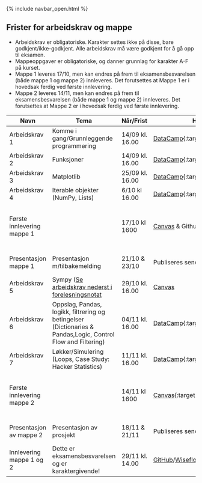 {% include navbar_open.html %}
## Frister for arbeidskrav og mappe

- Arbeidskrav er obligatoriske. Karakter settes ikke på disse, bare godkjent/ikke-godkjent. Alle arbeidskrav må være godkjent for å gå opp til eksamen.
- Mappeoppgaver er obligatoriske, og danner grunnlag for karakter A-F på kurset.
- Mappe 1 leveres 17/10, men kan endres på frem til eksamensbesvarelsen (både mappe 1 og mappe 2) innleveres. Det forutsettes at Mappe 1 er i hovedsak ferdig ved første innlevering.
- Mappe 2 leveres 14/11, men kan endres på frem til eksamensbesvarelsen (både mappe 1 og mappe 2) innleveres. Det forutsettes at Mappe 2 er i hovedsak ferdig ved første innlevering.


|Navn <img width=120/>|  Tema <img width=300/>       | Når/Frist  | Hvor?|  Kommentar|
|---------------------|----------------------------------------------------|-------------------|-------------------------|-----|
|Arbeidskrav 1        | Komme i gang/Grunnleggende programmering           | 14/09 kl. 16.00     |[DataCamp](https://app.datacamp.com/groups/sok-1003-python-lab/dashboard){:target="blank"}|Læringsstiene i DataCamp finner dere under 'Learn' --> 'Assignments'.|
|Arbeidskrav 2        | Funksjoner                                         | 14/09 kl. 16.00   |[DataCamp](https://app.datacamp.com/groups/sok-1003-python-lab/dashboard){:target="blank"}|
|Arbeidskrav 3        | Matplotlib                                         | 25/09 kl. 16.00   |[DataCamp](https://app.datacamp.com/groups/sok-1003-python-lab/dashboard){:target="blank"}|
|Arbeidskrav 4        | Iterable objekter (NumPy, Lists)                    | 6/10 kl 16.00    |[DataCamp](https://app.datacamp.com/groups/sok-1003-python-lab/dashboard){:target="blank"}|
|Første innlevering mappe 1  |                       | 17/10 kl 1600   |[Canvas](https://uit.instructure.com/courses/35385/assignments/115881) & Github|Canvas (lever pdf), GitHub (ipynb, datasett, vedlegg) i et repositorie med følgende navn: SOK-1003-eksamen-2024-mappe1|
|Presentasjon mappe 1 | Presentasjon m/tilbakemelding                      | 21/10 & 23/10    |Publiseres senere |10-15 min presentasjon/gjennomgang av mappe|
|Arbeidskrav 5        | Sympy ([Se arbeidskrav nederst i forelesningsnotat](https://github.com/uit-sok-1003-h24/notebooks/blob/main/5%20-%20sympy.ipynb)                                               | 29/10 kl. 16.00   |[Canvas](https://uit.instructure.com/courses/35385/assignments)|
|Arbeidskrav 6        | Oppslag, Pandas, logikk, filtrering og betingelser <br>(Dictionaries & Pandas,Logic, Control Flow and Filtering)  | 04/11 kl. 16.00   |[DataCamp](https://learn.datacamp.com/){:target="blank"}|
|Arbeidskrav 7        | Løkker/Simulering  (Loops, Case Study: Hacker Statistics)| 11/11 kl. 16.00   |[DataCamp](https://app.datacamp.com/groups/sok-1003-python-lab/dashboard){:target="blank"}|
|Første innlevering mappe 2  |                       | 14/11 kl 1600   |[Canvas](https://uit.instructure.com/courses/35385/assignments/115882){:target="blank"} & GitHub|Canvas (lever pdf), GitHub (ipynb, datasett, vedlegg) i et repositorie med følgende navn: SOK-1003-eksamen-2024-mappe1|
|Presentasjon av mappe 2               |Presentasjon av prosjekt     | 18/11 & 21/11 |Publiseres senere   | 10-15 min presentasjon/gjennomgang av mappe |
|Innlevering mappe 1 og 2 |Dette er eksamensbesvarelsen og er karaktergivende! | 29/11 kl. 14.00    | [GitHub](https://github.com/uit-sok-1003-h24)/[Wiseflow](https://europe.wiseflow.net/login/license/6){:target="blank"}|


